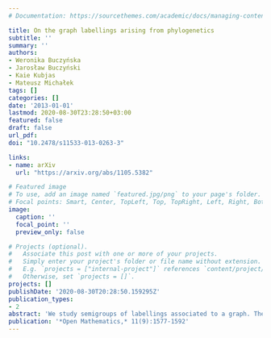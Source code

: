 ```yaml
---
# Documentation: https://sourcethemes.com/academic/docs/managing-content/

title: On the graph labellings arising from phylogenetics
subtitle: ''
summary: ''
authors:
- Weronika Buczyńska
- Jarosław Buczyński
- Kaie Kubjas
- Mateusz Michałek
tags: []
categories: []
date: '2013-01-01'
lastmod: 2020-08-30T23:28:50+03:00
featured: false
draft: false
url_pdf: 
doi: "10.2478/s11533-013-0263-3"

links:
- name: arXiv
  url: "https://arxiv.org/abs/1105.5382"

# Featured image
# To use, add an image named `featured.jpg/png` to your page's folder.
# Focal points: Smart, Center, TopLeft, Top, TopRight, Left, Right, BottomLeft, Bottom, BottomRight.
image:
  caption: ''
  focal_point: ''
  preview_only: false

# Projects (optional).
#   Associate this post with one or more of your projects.
#   Simply enter your project's folder or file name without extension.
#   E.g. `projects = ["internal-project"]` references `content/project/deep-learning/index.md`.
#   Otherwise, set `projects = []`.
projects: []
publishDate: '2020-08-30T20:28:50.159295Z'
publication_types:
- 2
abstract: 'We study semigroups of labellings associated to a graph. These generalise the Jukes-Cantor model and phylogenetic toric varieties defined in [Buczyńska W., Phylogenetic toric varieties on graphs, J. Algebraic Combin., 2012, 35(3), 421–460]. Our main theorem bounds the degree of the generators of the semigroup by $g + 1$ when the graph has first Betti number $g$. Also, we provide a series of examples where the bound is sharp.'
publication: '*Open Mathematics,* 11(9):1577-1592'
---
```

